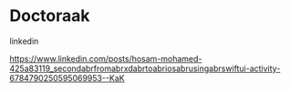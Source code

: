 # Doctoraak

linkedin

https://www.linkedin.com/posts/hosam-mohamed-425a83119_secondabrfromabrxdabrtoabriosabrusingabrswiftui-activity-6784790250595069953--KaK
